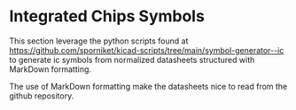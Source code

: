 # Integrated Chips Symbols

This section leverage the python scripts found at https://github.com/sporniket/kicad-scripts/tree/main/symbol-generator--ic to generate ic symbols from normalized datasheets structured with MarkDown formatting.

The use of MarkDown formatting make the datasheets nice to read from the github repository.
